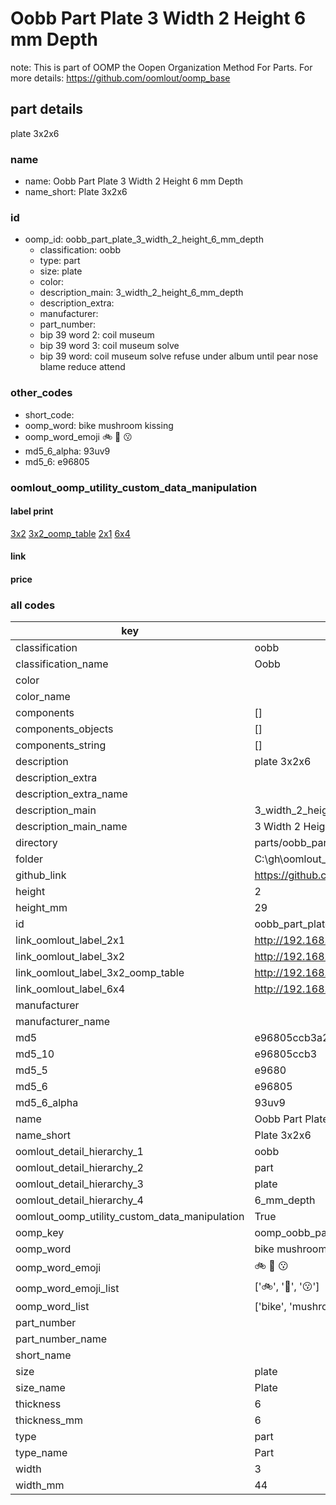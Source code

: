 # Oobb Part Plate 3 Width 2 Height 6 mm Depth  

note: This is part of OOMP the Oopen Organization Method For Parts. For more details: https://github.com/oomlout/oomp_base

##  part details
  



plate 3x2x6



### name
* name: Oobb Part Plate 3 Width 2 Height 6 mm Depth
* name_short: Plate 3x2x6 
### id
* oomp_id: oobb_part_plate_3_width_2_height_6_mm_depth
  * classification: oobb
  * type: part
  * size: plate
  * color: 
  * description_main: 3_width_2_height_6_mm_depth
  * description_extra: 
  * manufacturer: 
  * part_number: 
  * bip 39 word 2: coil museum
  * bip 39 word 3: coil museum solve
  * bip 39 word: coil museum solve refuse under album until pear nose blame reduce attend

### other_codes
* short_code: 
* oomp_word: bike mushroom kissing
* oomp_word_emoji :bike: :mushroom: :kissing:
* md5_6_alpha: 93uv9
* md5_6: e96805






### oomlout_oomp_utility_custom_data_manipulation
#### label print
[3x2](http://192.168.1.245:1112/?label=oomp%2093uv9)
[3x2_oomp_table](http://192.168.1.108:1112/?label=oomp%2093uv9)
[2x1](http://192.168.1.242:1112/?label=oomp%2093uv9)
[6x4](http://192.168.1.55:1112/?label=oomp%2093uv9)    

#### link

                              

#### price







### all codes 
| key | value |  
| --- | --- |  
| classification | oobb |  
| classification_name | Oobb |  
| color |  |  
| color_name |  |  
| components | [] |  
| components_objects | [] |  
| components_string | [] |  
| description | plate 3x2x6 |  
| description_extra |  |  
| description_extra_name |  |  
| description_main | 3_width_2_height_6_mm_depth |  
| description_main_name | 3 Width 2 Height 6 mm Depth |  
| directory | parts/oobb_part_plate_3_width_2_height_6_mm_depth |  
| folder | C:\gh\oomlout_oobb_version_4_generated_parts\things\oobb_part_plate_3_width_2_height_6_mm_depth |  
| github_link | https://github.com/oomlout/oomlout_oomp_part_src/tree/main/parts/oobb_part_plate_3_width_2_height_6_mm_depth |  
| height | 2 |  
| height_mm | 29 |  
| id | oobb_part_plate_3_width_2_height_6_mm_depth |  
| link_oomlout_label_2x1 | http://192.168.1.242:1112/?label=oomp%2093uv9 |  
| link_oomlout_label_3x2 | http://192.168.1.245:1112/?label=oomp%2093uv9 |  
| link_oomlout_label_3x2_oomp_table | http://192.168.1.108:1112/?label=oomp%2093uv9 |  
| link_oomlout_label_6x4 | http://192.168.1.55:1112/?label=oomp%2093uv9 |  
| manufacturer |  |  
| manufacturer_name |  |  
| md5 | e96805ccb3a21dc417f66b479de4696a |  
| md5_10 | e96805ccb3 |  
| md5_5 | e9680 |  
| md5_6 | e96805 |  
| md5_6_alpha | 93uv9 |  
| name | Oobb Part Plate 3 Width 2 Height 6 mm Depth |  
| name_short | Plate 3x2x6  |  
| oomlout_detail_hierarchy_1 | oobb |  
| oomlout_detail_hierarchy_2 | part |  
| oomlout_detail_hierarchy_3 | plate |  
| oomlout_detail_hierarchy_4 | 6_mm_depth |  
| oomlout_oomp_utility_custom_data_manipulation | True |  
| oomp_key | oomp_oobb_part_plate_3_width_2_height_6_mm_depth |  
| oomp_word | bike mushroom kissing |  
| oomp_word_emoji | :bike: :mushroom: :kissing: |  
| oomp_word_emoji_list | [':bike:', ':mushroom:', ':kissing:'] |  
| oomp_word_list | ['bike', 'mushroom', 'kissing'] |  
| part_number |  |  
| part_number_name |  |  
| short_name |  |  
| size | plate |  
| size_name | Plate |  
| thickness | 6 |  
| thickness_mm | 6 |  
| type | part |  
| type_name | Part |  
| width | 3 |  
| width_mm | 44 |  
